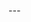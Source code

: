 ---<!DOCTYPE html PUBLIC "-//W3C//DTD XHTML 1.0 Transitional//EN" "http://www.w3.org/TR/xhtml1/DTD/xhtml1-transitional.dtd">

<html xmlns="http://www.w3.org/1999/xhtml">
<head id="Head1"><link href="App_Themes/Default/Default.css" type="text/css" rel="stylesheet" /><title>
	CQuential Solutions
</title><link href="Styles/Menu.Metro.css" rel="stylesheet" type="text/css" /><link href="App_Themes/Default/Default.css" type="text/css" rel="stylesheet" /><link href="/CQWMSBRL/WebResource.axd?d=b8adWYak0tImLef4A3fc9cUTLlWs6uI5wXpSk4bDweYXD4zAVpyOyW0t49Dh5vTkxvel9SQZ-QzxeEcoTfM1jIpJgrZMmq5WpujYtxqiWUhvw5VXLjBHltGOTA9jLpWwi7IiCyfuZC6jbZXYPz5Hqg2&amp;t=637702372720000000" type="text/css" rel="stylesheet" class="Telerik_stylesheet" /><link href="/CQWMSBRL/WebResource.axd?d=94lzd0yyvC89JsV9N54NtQcnPN_MLRwLKB0AeWY5IqpW9wkVdDkgY7-UnhBYq2LwBYcpTKNYv2WaIjGtX1y1hw4o-RKAZoBMOkU2dx30ouId5LXgGlhYJv0mrGbRTBwWCATYNsKwQ-WExmRuOkYCLiQyC0B5-Tzrpc6Mdg9SuF01&amp;t=637702372720000000" type="text/css" rel="stylesheet" class="Telerik_stylesheet" /><link href="/CQWMSBRL/WebResource.axd?d=vsKpXOsoEwDUfVug9KOqSobK3wB1AAKGQQotrybAXLASyfOX2IvugaC3SqUvfclTnEeWxDFrsX4xtoxCxyWJgtsHOcSyqW0uRbMT_w_8ixewZT5nSMgX5lh5fCrLxL2E0&amp;t=637702372720000000" type="text/css" rel="stylesheet" class="Telerik_stylesheet" /><link href="/CQWMSBRL/WebResource.axd?d=bf8UkCyql9wmTll7ZhAnzM4oZ2ozE1ONqBtHiwjP8KBc_OLbgbas71RL9UIpqF-zzJ9DMRYByY_b7seSc67q2x_LNy1DSUc6u6hALOC4dpZtbG7KdWAYocilxBbrqsM3t9K0yw0BMer3OfiCoJV1gg2&amp;t=637702372720000000" type="text/css" rel="stylesheet" class="Telerik_stylesheet" /></head>
<body>
    <style>
        * {
            margin: 0;
        }

        html, body {
            height: 100%;
        }
        .wrapper {
            min-height: 100%;
            margin: 0 auto -30px; /* the bottom margin is the negative value of the footer's height */
        }

        .push {
            height: 30px;
        }

        .DashBoardHeader{
            text-align:center;
            border:1px solid gray;
            color: white;
            font-weight:bolder;
            background-color:#1b7eb9;
            font-size: 20px;
        }
